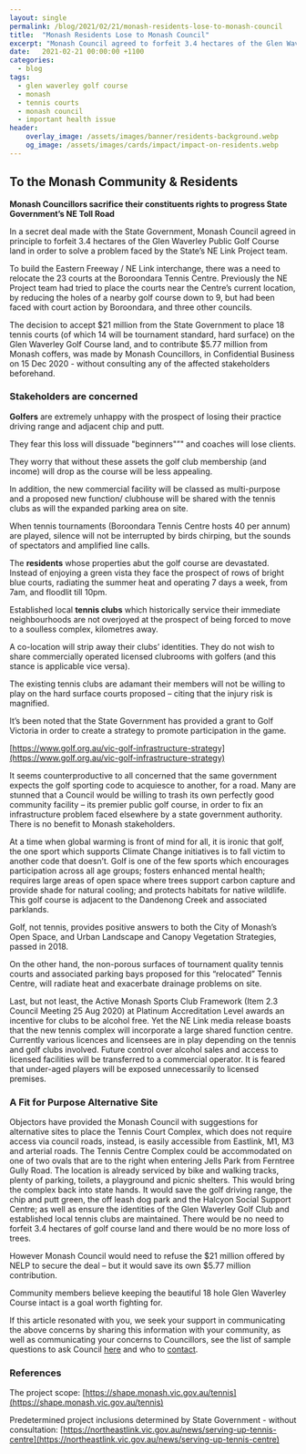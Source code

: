 ```yaml
---
layout: single
permalink: /blog/2021/02/21/monash-residents-lose-to-monash-council
title:  "Monash Residents Lose to Monash Council"
excerpt: "Monash Council agreed to forfeit 3.4 hectares of the Glen Waverley Public Golf Course land."
date:   2021-02-21 00:00:00 +1100
categories:
  - blog
tags:
  - glen waverley golf course
  - monash
  - tennis courts
  - monash council
  - important health issue
header:
    overlay_image: /assets/images/banner/residents-background.webp
    og_image: /assets/images/cards/impact/impact-on-residents.webp
---
```


## To the Monash Community & Residents

**Monash Councillors sacrifice their constituents rights to progress State Government’s NE Toll Road**

In a secret deal made with the State Government, Monash Council agreed in principle to forfeit 3.4 hectares of the Glen Waverley Public Golf Course land in order to solve a problem faced by the State’s NE Link Project team.

To build the Eastern Freeway / NE Link interchange, there was a need to relocate the 23 courts at the Boroondara Tennis Centre. Previously the NE Project team had tried to place the courts near the Centre’s current location, by reducing the holes of a nearby golf course down to 9, but had been faced with court action by Boroondara, and three other councils.

The decision to accept $21 million from the State Government to place 18 tennis courts (of which 14 will be tournament standard, hard surface) on the Glen Waverley Golf Course land, and to contribute $5.77 million from Monash coffers, was made by Monash Councillors, in Confidential Business on 15 Dec 2020 -  without consulting any of the affected stakeholders beforehand.

### Stakeholders are concerned

**Golfers** are extremely unhappy with the prospect of losing their practice driving range and adjacent chip and putt.

They fear this loss will dissuade "beginners"”" and coaches will lose clients.

They worry that without these assets the golf club membership (and income) will drop as the course will be less appealing.

In addition, the new commercial facility will be classed as multi-purpose and a proposed new function/ clubhouse will be shared with the tennis clubs as will the expanded parking area on site.

When tennis tournaments (Boroondara Tennis Centre hosts 40 per annum) are played, silence will not be  interrupted by birds chirping, but the sounds of spectators and amplified line calls.

The **residents** whose properties abut the golf course are devastated. Instead of enjoying a green vista they face the prospect of rows of bright blue courts, radiating the summer heat and operating 7 days a week, from 7am, and floodlit till 10pm.

Established local **tennis clubs** which historically service their immediate neighbourhoods are not overjoyed at the prospect of  being forced to move to a soulless complex, kilometres away.

A co-location will strip away their clubs’ identities. They do not wish to share commercially operated licensed clubrooms with golfers (and this stance is applicable vice versa).

The existing tennis clubs are adamant their members will not be willing to play on the hard surface courts proposed – citing that the injury risk is magnified.

It’s been noted that the State Government has provided a grant to Golf Victoria in order to create a strategy to promote participation in the game.

[https://www.golf.org.au/vic-golf-infrastructure-strategy](https://www.golf.org.au/vic-golf-infrastructure-strategy)

It seems counterproductive to all concerned that the same government expects the golf sporting code to acquiesce to another, for a road.  Many are stunned that a Council would be willing to trash its own perfectly good community facility – its premier public golf course, in order to fix an infrastructure  problem faced elsewhere by a state government authority. There is no benefit to Monash stakeholders.

At a time when global warming  is front of mind for all, it is ironic that golf, the one sport which supports Climate Change initiatives is to fall victim to another code that doesn’t.  Golf is one of the few sports which encourages participation across all age groups;  fosters enhanced mental health; requires large areas of open space where trees support carbon capture and provide shade for natural cooling; and protects habitats for native wildlife.  This golf course is adjacent to the Dandenong Creek and associated parklands.

Golf, not tennis, provides positive answers to both the City of Monash’s Open Space, and Urban Landscape and Canopy Vegetation Strategies, passed in 2018.

On the other hand, the non-porous surfaces of tournament quality tennis courts and associated parking bays proposed for this “relocated” Tennis Centre,  will radiate heat and exacerbate drainage problems on site.

Last, but not least, the Active Monash Sports Club Framework (Item 2.3 Council Meeting 25 Aug 2020) at Platinum Accreditation Level awards an incentive for clubs to be alcohol free. Yet the NE Link media release boasts that the new tennis complex will incorporate a large shared function centre. Currently various licences and licensees are in play depending on the tennis and golf clubs involved. Future control over alcohol sales and access to licensed facilities will be transferred to a commercial operator. It is feared that under-aged  players will be exposed unnecessarily to licensed premises.

### A Fit for Purpose Alternative Site

Objectors have provided the Monash Council with suggestions for alternative sites to place the Tennis Court Complex, which does not require access via council roads, instead, is easily accessible from Eastlink, M1, M3 and arterial roads. The Tennis Centre Complex could be accommodated on one of two ovals that are to the right when entering Jells Park from Ferntree Gully Road. The location is already serviced by bike and walking tracks, plenty of parking, toilets, a playground and picnic shelters. This would bring the complex back into state hands. It would save the golf driving range, the chip and putt green, the off leash dog park and the Halcyon Social Support Centre; as well as ensure the identities of the Glen Waverley Golf Club and established local tennis clubs are maintained. There would be no need to forfeit 3.4 hectares of golf course land and there would be no more loss of trees.

However Monash Council would need to refuse the $21 million offered by NELP to secure the deal – but it would save its own $5.77 million contribution.

Community members believe keeping the beautiful 18 hole Glen Waverley Course intact is a goal worth fighting for.

If this article resonated with you, we seek your support in communicating the above concerns by sharing this information with your community, as well as communicating your concerns to Councillors, see the list of sample questions to ask Council [here](/blog/2021/02/02/questions-and-contacts#residents--community) and who to [contact](/blog/2021/02/02/questions-and-contacts#contacts).

### References

The project scope: [https://shape.monash.vic.gov.au/tennis](https://shape.monash.vic.gov.au/tennis)

Predetermined project inclusions determined by State Government - without consultation: [https://northeastlink.vic.gov.au/news/serving-up-tennis-centre](https://northeastlink.vic.gov.au/news/serving-up-tennis-centre)
